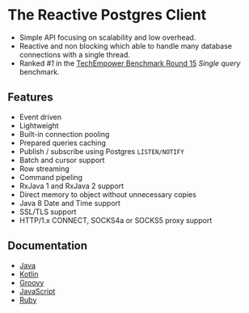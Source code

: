 
# The Reactive Postgres Client

* Simple API focusing on scalability and low overhead.
* Reactive and non blocking which able to handle many database connections with a single thread.
* Ranked *#1* in the [TechEmpower Benchmark Round 15](https://www.techempower.com/benchmarks/#section=data-r15&hw=ph&test=db) _Single query_ benchmark.

## Features

* Event driven
* Lightweight
* Built-in connection pooling
* Prepared queries caching
* Publish / subscribe using Postgres `LISTEN/NOTIFY`
* Batch and cursor support
* Row streaming
* Command pipeling
* RxJava 1 and RxJava 2 support
* Direct memory to object without unnecessary copies
* Java 8 Date and Time support
* SSL/TLS support
* HTTP/1.x CONNECT, SOCKS4a or SOCKS5 proxy support

## Documentation

* [Java](guide/java/index.md)
* [Kotlin](guide/kotlin/index.md)
* [Groovy](guide/groovy/index.md)
* [JavaScript](guide/js/index.md)
* [Ruby](guide/ruby/index.md)
